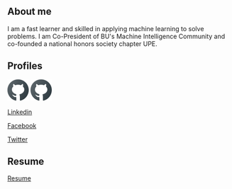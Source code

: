 ## About me
I am a fast learner and skilled in applying machine learning to solve problems. I am Co-President of BU's Machine Intelligence Community and co-founded a national honors society chapter UPE.

## Profiles

![Alt text](https://github.com/juliusfrost/juliusfrost.github.io/blob/master/icons/iconfinder_social_media_social_media_logo_github_2993771.svg?sanitize=true)
<img src="https://github.com/juliusfrost/juliusfrost.github.io/blob/master/icons/iconfinder_social_media_social_media_logo_github_2993771.svg?sanitize=true">

[Linkedin](https://www.linkedin.com/in/juliusfrost/ "Julius Frost Linkedin Profile")

[Facebook](https://www.facebook.com/JuliusFrost0 "Julius Frost Facebook Profile")

[Twitter](https://twitter.com/Julius_Frost "Julius Frost Twitter Profile")

## Resume

[Resume](https://docs.google.com/document/d/1H7k8g9ms0jF8SuNRmB_uAb5LnApnFTRKMHQsTPFiCWU/edit?usp=sharing "Julius Frost Resume")
